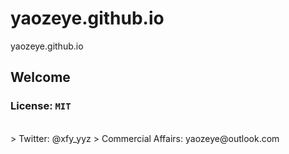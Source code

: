 # yaozeye.github.io
yaozeye.github.io
## Welcome
### License: ``MIT``
<br />
> Twitter: @xfy_yyz
> Commercial Affairs: yaozeye@outlook.com
